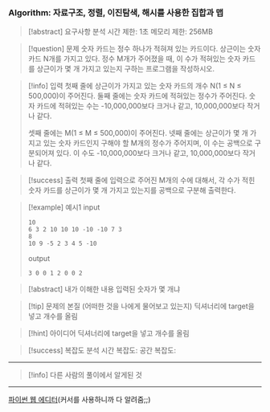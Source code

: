 ### Algorithm: 자료구조, 정렬, 이진탐색, 해시를 사용한 집합과 맵

> [!abstract] 요구사항 분석
> 시간 제한: 1초
> 메모리 제한: 256MB

> [!question] 문제
> 숫자 카드는 정수 하나가 적혀져 있는 카드이다. 상근이는 숫자 카드 N개를 가지고 있다. 정수 M개가 주어졌을 때, 이 수가 적혀있는 숫자 카드를 상근이가 몇 개 가지고 있는지 구하는 프로그램을 작성하시오.

> [!info] 입력
> 첫째 줄에 상근이가 가지고 있는 숫자 카드의 개수 N(1 ≤ N ≤ 500,000)이 주어진다. 둘째 줄에는 숫자 카드에 적혀있는 정수가 주어진다. 숫자 카드에 적혀있는 수는 -10,000,000보다 크거나 같고, 10,000,000보다 작거나 같다.
>
> 셋째 줄에는 M(1 ≤ M ≤ 500,000)이 주어진다. 넷째 줄에는 상근이가 몇 개 가지고 있는 숫자 카드인지 구해야 할 M개의 정수가 주어지며, 이 수는 공백으로 구분되어져 있다. 이 수도 -10,000,000보다 크거나 같고, 10,000,000보다 작거나 같다.

> [!success] 출력
> 첫째 줄에 입력으로 주어진 M개의 수에 대해서, 각 수가 적힌 숫자 카드를 상근이가 몇 개 가지고 있는지를 공백으로 구분해 출력한다.

> [!example] 예시1
> input
>
> ```
> 10
> 6 3 2 10 10 10 -10 -10 7 3
> 8
> 10 9 -5 2 3 4 5 -10
> ```
>
> output
>
> ```
> 3 0 0 1 2 0 0 2
> ```

> [!abstract] 내가 이해한 내용
> 입력된 숫자가 몇 개냐

> [!tip] 문제의 본질 (어떠한 것을 나에게 물어보고 있는지)
> 딕셔너리에 target을 넣고 개수를 올림

> [!hint] 아이디어
> 딕셔너리에 target을 넣고 개수를 올림

> [!success] 복잡도 분석
> 시간 복잡도:
> 공간 복잡도:

---

> [!info] 다른 사람의 풀이에서 알게된 것

---

[파이썬 웹 에디터](https://replit.com/@alsrudgh0210/KhakiPrettyClient#main.py)(커서를 사용하니까 다 알려줌;;)
